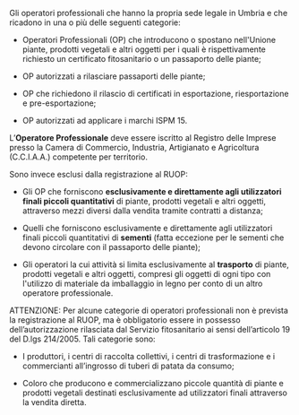Gli operatori professionali che hanno la propria sede legale in Umbria e che ricadono in una o più delle seguenti categorie:

- Operatori Professionali (OP) che introducono o spostano nell'Unione piante, prodotti vegetali e altri oggetti per i quali è rispettivamente richiesto un certificato fitosanitario o un passaporto delle piante;

- OP autorizzati a rilasciare passaporti delle piante;

- OP che richiedono il rilascio di certificati in esportazione, riesportazione e pre-esportazione;

- OP autorizzati ad applicare i marchi ISPM 15.

L’**Operatore Professionale** deve essere iscritto al Registro delle Imprese presso la Camera di Commercio, Industria, Artigianato e Agricoltura (C.C.I.A.A.) competente per territorio.

Sono invece esclusi dalla registrazione al RUOP:

- Gli OP che forniscono **esclusivamente e direttamente agli utilizzatori finali piccoli quantitativi** di piante, prodotti vegetali e altri oggetti, attraverso mezzi diversi dalla vendita tramite contratti a distanza;

- Quelli che forniscono esclusivamente e direttamente agli utilizzatori finali piccoli quantitativi di **sementi** (fatta eccezione per le sementi che devono circolare con il passaporto delle piante);

- Gli operatori la cui attività si limita esclusivamente al **trasporto** di piante, prodotti vegetali e altri oggetti, compresi gli oggetti di ogni tipo con l'utilizzo di materiale da imballaggio in legno per conto di un altro operatore professionale.

ATTENZIONE:
Per alcune categorie di operatori professionali non è prevista la registrazione al RUOP, ma è obbligatorio essere in possesso dell’autorizzazione rilasciata dal Servizio fitosanitario ai sensi dell’articolo 19 del D.lgs 214/2005. Tali categorie sono:

- I produttori, i centri di raccolta collettivi, i centri di trasformazione e i commercianti all’ingrosso di tuberi di patata da consumo;

- Coloro che producono e commercializzano piccole quantità di piante e prodotti vegetali destinati esclusivamente ad utilizzatori finali attraverso la vendita diretta.
